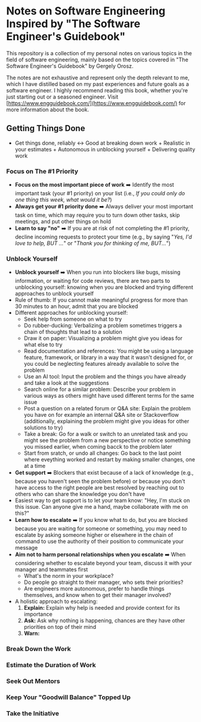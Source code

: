 # Notes on Software Engineering Inspired by "The Software Engineer's Guidebook"
This repository is a collection of my personal notes on various topics in the field of software engineering, mainly based on the topics covered in "The Software Engineer's Guidebook" by Gergely Orosz.

The notes are not exhaustive and represent only the depth relevant to me, which I have distilled based on my past experiences and future goals as a software engineer. I highly recommend reading this book, whether you're just starting out or a seasoned engineer. Visit [https://www.engguidebook.com/](https://www.engguidebook.com/) for more information about the book.

## Getting Things Done
- Get things done, reliably :left_right_arrow: Good at breaking down work + Realistic in your estimates + Autonomous in unblocking yourself + Delivering quality work

### Focus on The #1 Priority
- **Focus on the most important piece of work** :arrow_right: Identify the most important task (your #1 priority) on your list (i.e., _If you could only do one thing this week, what would it be?_)
- **Always get your #1 priority done** :arrow_right: Always deliver your most important task on time, which may require you to turn down other tasks, skip meetings, and put other things on hold
- **Learn to say "no"** :arrow_right: If you are at risk of not completing the #1 priority, decline incoming requests to protect your time (e.g., by saying "_Yes, I'd love to help, BUT ..._" or "_Thank you for thinking of me, BUT..._")

### Unblock Yourself
- **Unblock yourself** :arrow_right: When you run into blockers like bugs, missing information, or waiting for code reviews, there are two parts to unblocking yourself: knowing when you are blocked and trying different approaches to unblock yourself
- Rule of thumb: If you cannot make meaningful progress for more than 30 minutes to an hour, admit that you are blocked
- Different approaches for unblocking yourself:
  - Seek help from someone on what to try
  - Do rubber-ducking: Verbalizing a problem sometimes triggers a chain of thoughts that lead to a solution
  - Draw it on paper: Visualizing a problem might give you ideas for what else to try
  - Read documentation and references: You might be using a language feature, framework, or library in a way that it wasn't designed for, or you could be neglecting features already available to solve the problem
  - Use an AI tool: Input the problem and the things you have already and take a look at the suggestions
  - Search online for a similar problem: Describe your problem in various ways as others might have used different terms for the same issue
  - Post a question on a related forum or Q&A site: Explain the problem you have on for example an internal Q&A site or Stackoverflow (additionally, explaining the problem might give you ideas for other solutions to try)
  - Take a break: Go for a walk or switch to an unrelated task and you might see the problem from a new perspective or notice something you missed earlier, when coming bacck to the problem later
  - Start from sratch, or undo all changes: Go back to the last point where eveything worked and restart by making smaller changes, one at a time
- **Get support** :arrow_right: Blockers that exist because of a lack of knowledge (e.g., because you haven't seen the problem before) or because you don't have access to the right people are best resolved by reaching out to others who can share the knowledge you don't have
- Easiest way to get support is to let your team know: "Hey, I'm stuck on this issue. Can anyone give me a hand, maybe collaborate with me on this?"
- **Learn how to escalate** :arrow_right: If you know what to do, but you are blocked because you are waiting for someone or something, you may need to escalate by asking someone higher or elsewhere in the chain of command to use the authority of their position to communicate your message
- **Aim not to harm personal relationships when you escalate** :arrow_right: When considering whether to escalate beyond your team, discuss it with your manager and teammates first
  - What's the norm in your workplace?
  - Do people go straight to their manager, who sets their priorities?
  - Are engineers more autonomous, prefer to handle things themselves, and know when to get their manager involved?
- A holistic approach to escalating:
  1. **Explain:** Explain why help is needed and provide context for its importance
  2. **Ask:** Ask why nothing is happening, chances are they have other priorities on top of their mind
  3. **Warn:** 

### Break Down the Work
### Estimate the Duration of Work
### Seek Out Mentors
### Keep Your "Goodwill Balance" Topped Up
### Take the Initiative
